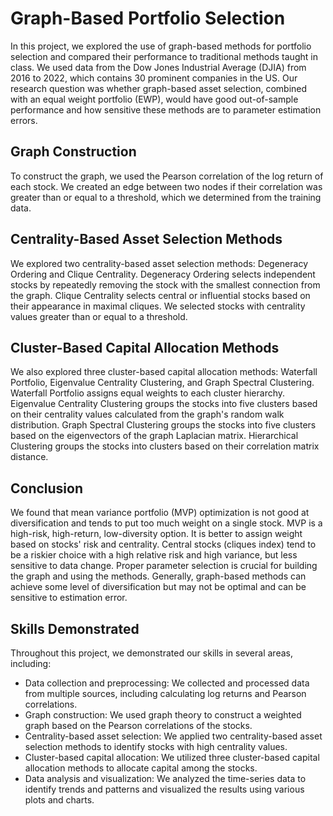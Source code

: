 # Graph-Based Portfolio Selection

In this project, we explored the use of graph-based methods for portfolio selection and compared their performance to traditional methods taught in class. We used data from the Dow Jones Industrial Average (DJIA) from 2016 to 2022, which contains 30 prominent companies in the US. Our research question was whether graph-based asset selection, combined with an equal weight portfolio (EWP), would have good out-of-sample performance and how sensitive these methods are to parameter estimation errors.

## Graph Construction

To construct the graph, we used the Pearson correlation of the log return of each stock. We created an edge between two nodes if their correlation was greater than or equal to a threshold, which we determined from the training data.

## Centrality-Based Asset Selection Methods

We explored two centrality-based asset selection methods: Degeneracy Ordering and Clique Centrality. Degeneracy Ordering selects independent stocks by repeatedly removing the stock with the smallest connection from the graph. Clique Centrality selects central or influential stocks based on their appearance in maximal cliques. We selected stocks with centrality values greater than or equal to a threshold.

## Cluster-Based Capital Allocation Methods

We also explored three cluster-based capital allocation methods: Waterfall Portfolio, Eigenvalue Centrality Clustering, and Graph Spectral Clustering. Waterfall Portfolio assigns equal weights to each cluster hierarchy. Eigenvalue Centrality Clustering groups the stocks into five clusters based on their centrality values calculated from the graph's random walk distribution. Graph Spectral Clustering groups the stocks into five clusters based on the eigenvectors of the graph Laplacian matrix. Hierarchical Clustering groups the stocks into clusters based on their correlation matrix distance.

## Conclusion

We found that mean variance portfolio (MVP) optimization is not good at diversification and tends to put too much weight on a single stock. MVP is a high-risk, high-return, low-diversity option. It is better to assign weight based on stocks' risk and centrality. Central stocks (cliques index) tend to be a riskier choice with a high relative risk and high variance, but less sensitive to data change. Proper parameter selection is crucial for building the graph and using the methods. Generally, graph-based methods can achieve some level of diversification but may not be optimal and can be sensitive to estimation error.

## Skills Demonstrated

Throughout this project, we demonstrated our skills in several areas, including:

- Data collection and preprocessing: We collected and processed data from multiple sources, including calculating log returns and Pearson correlations.
- Graph construction: We used graph theory to construct a weighted graph based on the Pearson correlations of the stocks.
- Centrality-based asset selection: We applied two centrality-based asset selection methods to identify stocks with high centrality values.
- Cluster-based capital allocation: We utilized three cluster-based capital allocation methods to allocate capital among the stocks.
- Data analysis and visualization: We analyzed the time-series data to identify trends and patterns and visualized the results using various plots and charts.





